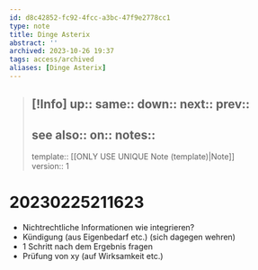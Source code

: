 ```yaml
---
id: d8c42852-fc92-4fcc-a3bc-47f9e2778cc1
type: note
title: Dinge Asterix
abstract: ''
archived: 2023-10-26 19:37
tags: access/archived
aliases: [Dinge Asterix]
---
```

> [!Info]
> up::
> same::
> down::
> next::
> prev::
> ---
> see also::
> on::
> notes::
> ---
> template:: [[ONLY USE UNIQUE Note (template)|Note]]  
> version:: 1

# 20230225211623

- Nichtrechtliche Informationen wie integrieren?
- Kündigung (aus Eigenbedarf etc.) (sich dagegen wehren)
- 1 Schritt nach dem Ergebnis fragen
- Prüfung von xy (auf Wirksamkeit etc.)
